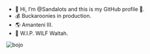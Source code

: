 - 👋 Hi, I’m @Sandalots and this is my GitHub profile 🥇.
- 💰 Buckaroonies in production.
- 🌎 Amanteni III.
- 🔨 W.I.P. WILF Waltah.

![bojo](https://user-images.githubusercontent.com/59518103/173134527-0a01e36b-89f8-4718-8afd-65391c0d07b3.jpg)


<!---
Sandalots/Sandalots is a ✨ special ✨ repository because its `README.md` (this file) appears on your GitHub profile.
You can click the Preview link to take a look at your changes.
--->
